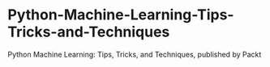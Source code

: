 # Python-Machine-Learning-Tips-Tricks-and-Techniques
Python Machine Learning: Tips, Tricks, and Techniques, published by Packt
